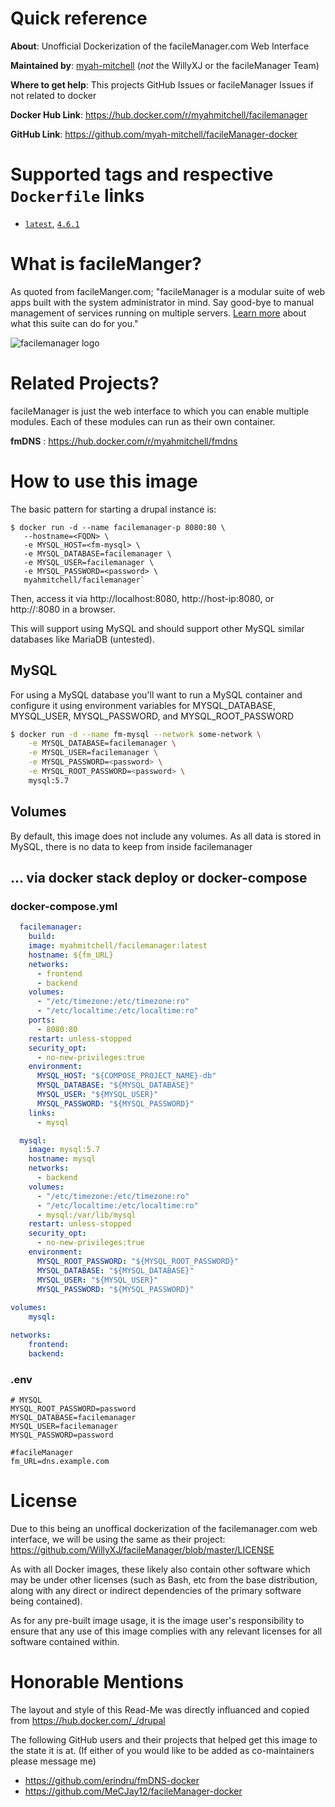 # Quick reference
**About**: Unofficial Dockerization of the facileManager.com Web Interface

**Maintained by**: [myah-mitchell](https://github.com/myah-mitchell) (*not* the WillyXJ or the facileManager Team)

**Where to get help**:  This projects GitHub Issues or facileManager Issues if not related to docker

**Docker Hub Link**: https://hub.docker.com/r/myahmitchell/facilemanager

**GitHub Link**: https://github.com/myah-mitchell/facileManager-docker


# Supported tags and respective `Dockerfile` links
* [`latest`](https://github.com/myah-mitchell/facileManager-docker/blob/main/Dockerfile), [`4.6.1`](https://github.com/myah-mitchell/facileManager-docker/blob/main/Dockerfile)

# What is facileManger?

As quoted from facileManger.com; "facileManager is a modular suite of web apps built with the system administrator in mind. Say good-bye to manual management of services running on multiple servers. [Learn more](http://www.facilemanager.com/learn/) about what this suite can do for you."

![facilemanager logo](https://user-images.githubusercontent.com/47770376/153337478-4883286f-9308-4fd1-9e5c-a43cb6deac8c.png)

# Related Projects?

facileManager is just the web interface to which you can enable multiple modules. Each of these modules can run as their own container.

**fmDNS** : https://hub.docker.com/r/myahmitchell/fmdns

# How to use this image

The basic pattern for starting a drupal instance is:

```
$ docker run -d --name facilemanager-p 8080:80 \
   --hostname=<FQDN> \
   -e MYSQL_HOST=<fm-mysql> \
   -e MYSQL_DATABASE=facilemanager \
   -e MYSQL_USER=facilemanager \
   -e MYSQL_PASSWORD=<password> \
   myahmitchell/facilemanager`
```
Then, access it via http://localhost:8080, http://host-ip:8080, or http://<fqdn>:8080 in a browser.

This will support using MySQL and should support other MySQL similar databases like MariaDB (untested).

## MySQL
For using a MySQL database you'll want to run a MySQL container and configure it using environment variables for MYSQL_DATABASE, MYSQL_USER, MYSQL_PASSWORD, and MYSQL_ROOT_PASSWORD

```bash
$ docker run -d --name fm-mysql --network some-network \
    -e MYSQL_DATABASE=facilemanager \
    -e MYSQL_USER=facilemanager \
    -e MYSQL_PASSWORD=<password> \
    -e MYSQL_ROOT_PASSWORD=<password> \
    mysql:5.7
```

## Volumes
By default, this image does not include any volumes. As all data is stored in MySQL, there is no data to keep from inside facilemanager

## ... via docker stack deploy or docker-compose
### docker-compose.yml
```yaml
  facilemanager:
    build:
    image: myahmitchell/facilemanager:latest
    hostname: ${fm_URL}
    networks:
      - frontend
      - backend
    volumes:
      - "/etc/timezone:/etc/timezone:ro"
      - "/etc/localtime:/etc/localtime:ro"
    ports:
      - 8080:80
    restart: unless-stopped
    security_opt:
      - no-new-privileges:true
    environment:
      MYSQL_HOST: "${COMPOSE_PROJECT_NAME}-db"
      MYSQL_DATABASE: "${MYSQL_DATABASE}"
      MYSQL_USER: "${MYSQL_USER}"
      MYSQL_PASSWORD: "${MYSQL_PASSWORD}"
    links:
      - mysql

  mysql:
    image: mysql:5.7
    hostname: mysql
    networks:
      - backend
    volumes:
      - "/etc/timezone:/etc/timezone:ro"
      - "/etc/localtime:/etc/localtime:ro"
      - mysql:/var/lib/mysql
    restart: unless-stopped
    security_opt:
      - no-new-privileges:true
    environment:
      MYSQL_ROOT_PASSWORD: "${MYSQL_ROOT_PASSWORD}"
      MYSQL_DATABASE: "${MYSQL_DATABASE}"
      MYSQL_USER: "${MYSQL_USER}"
      MYSQL_PASSWORD: "${MYSQL_PASSWORD}"
      
volumes:
    mysql:

networks:
    frontend:
    backend:
```
### .env
```
# MYSQL
MYSQL_ROOT_PASSWORD=password
MYSQL_DATABASE=facilemanager
MYSQL_USER=facilemanager
MYSQL_PASSWORD=password

#facileManager
fm_URL=dns.example.com
```

# License
Due to this being an unoffical dockerization of the facilemanager.com web interface, we will be using the same as their project: https://github.com/WillyXJ/facileManager/blob/master/LICENSE

As with all Docker images, these likely also contain other software which may be under other licenses (such as Bash, etc from the base distribution, along with any direct or indirect dependencies of the primary software being contained).

As for any pre-built image usage, it is the image user's responsibility to ensure that any use of this image complies with any relevant licenses for all software contained within.

# Honorable Mentions

The layout and style of this Read-Me was directly influanced and copied from https://hub.docker.com/_/drupal

The following GitHub users and their projects that helped get this image to the state it is at. (If either of you would like to be added as co-maintainers please message me)
* https://github.com/erindru/fmDNS-docker
* https://github.com/MeCJay12/facileManager-docker
